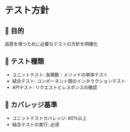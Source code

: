 # テスト方針

## 🎯 目的
品質を保つために必要なテストの方針を明確化

## 🔧 テスト種類
- ユニットテスト: 各関数・メソッドの単体テスト
- 結合テスト: コンポーネント間のインタラクションテスト
- APIテスト: リクエストとレスポンスの確認

## 🧪 カバレッジ基準
- ユニットテストカバレッジ: 80%以上
- 結合テストの実行: 必須
